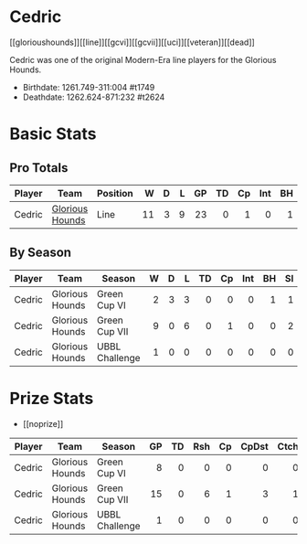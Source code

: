 # Cedric

[[glorioushounds]][[line]][[gcvi]][[gcvii]][[uci]][[veteran]][[dead]]

Cedric was one of the original Modern-Era line players for the Glorious Hounds.

* Birthdate: 1261.749-311:004 #t1749
* Deathdate: 1262.624-871:232 #t2624

# Basic Stats

## Pro Totals

| Player           | Team        | Position      | W | D | L | GP | TD | Cp | Int | BH | SI | Ki | MVP | SPP |
|------------------|-------------|---------------|--:|--:|--:|---:|---:|---:|----:|---:|---:|---:|----:|----:|
| Cedric | [Glorious Hounds](../teams/glorioushounds) | Line  |   11 |    3 |    9 |   23 |    0 |    1 |    0 |    1 |    3 |    0 |    2 |   19 |

## By Season

| Player | Team         | Season          | W | D | L | TD | Cp | Int | BH | SI | Ki | MVP | SPP |
|--------|--------------|-----------------|--:|--:|--:|---:|---:|----:|---:|---:|---:|----:|----:|
| Cedric | Glorious Hounds | Green Cup VI   |    2 |    3 |    3 |    0 |    0 |    0 |    1 |    1 |    0 |    1 |    9 |
| Cedric | Glorious Hounds | Green Cup VII  |    9 |    0 |    6 |    0 |    1 |    0 |    0 |    2 |    0 |    1 |   10 |
| Cedric | Glorious Hounds | UBBL Challenge |    1 |    0 |    0 |    0 |    0 |    0 |    0 |    0 |    0 |    0 |    0 |

# Prize Stats

* [[noprize]]

| Player | Team         | Season          | GP | TD | Rsh | Cp | CpDst | Ctch | Int | Cas | Blk | Sck | MVP | SPP |
|--------|--------------|-----------------|---:|---:|----:|---:|------:|-----:|----:|----:|----:|----:|----:|----:|
| Cedric | Glorious Hounds | Green Cup VI   |  8 |    0 |    0 |    0 |     0 |    0 |    0 |    2 |   34 |    0 |    1 |    9 |
| Cedric | Glorious Hounds | Green Cup VII  | 15 |    0 |    6 |    1 |     3 |    1 |    0 |    2 |   53 |    1 |    1 |   10 |
| Cedric | Glorious Hounds | UBBL Challenge |  1 |    0 |    0 |    0 |     0 |    0 |    0 |    0 |    3 |    0 |    0 |    0 |
